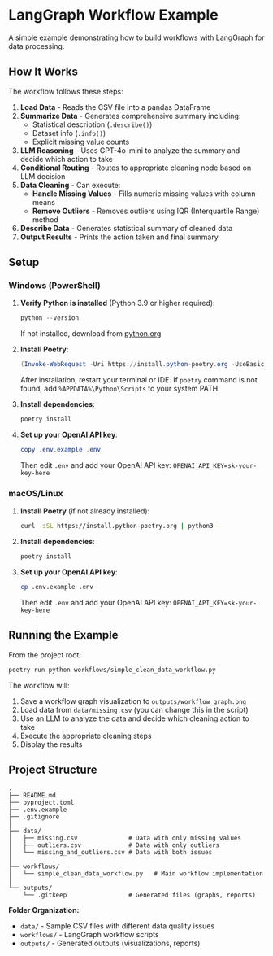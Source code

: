 # LangGraph Workflow Example

A simple example demonstrating how to build workflows with LangGraph for data processing.

## How It Works

The workflow follows these steps:

1. **Load Data** - Reads the CSV file into a pandas DataFrame
2. **Summarize Data** - Generates comprehensive summary including:
   - Statistical description (`.describe()`)
   - Dataset info (`.info()`)
   - Explicit missing value counts
3. **LLM Reasoning** - Uses GPT-4o-mini to analyze the summary and decide which action to take
4. **Conditional Routing** - Routes to appropriate cleaning node based on LLM decision
5. **Data Cleaning** - Can execute:
   - **Handle Missing Values** - Fills numeric missing values with column means
   - **Remove Outliers** - Removes outliers using IQR (Interquartile Range) method
6. **Describe Data** - Generates statistical summary of cleaned data
7. **Output Results** - Prints the action taken and final summary

## Setup

### Windows (PowerShell)

1. **Verify Python is installed** (Python 3.9 or higher required):
   ```powershell
   python --version
   ```
   If not installed, download from [python.org](https://www.python.org/downloads/)

2. **Install Poetry**:
   ```powershell
   (Invoke-WebRequest -Uri https://install.python-poetry.org -UseBasicParsing).Content | py -
   ```
   After installation, restart your terminal or IDE. If `poetry` command is not found, add `%APPDATA%\Python\Scripts` to your system PATH.

3. **Install dependencies**:
   ```powershell
   poetry install
   ```

4. **Set up your OpenAI API key**:
   ```powershell
   copy .env.example .env
   ```
   Then edit `.env` and add your OpenAI API key: `OPENAI_API_KEY=sk-your-key-here`

### macOS/Linux

1. **Install Poetry** (if not already installed):
   ```bash
   curl -sSL https://install.python-poetry.org | python3 -
   ```

2. **Install dependencies**:
   ```bash
   poetry install
   ```

3. **Set up your OpenAI API key**:
   ```bash
   cp .env.example .env
   ```
   Then edit `.env` and add your OpenAI API key: `OPENAI_API_KEY=sk-your-key-here`

## Running the Example

From the project root:
```bash
poetry run python workflows/simple_clean_data_workflow.py
```

The workflow will:
1. Save a workflow graph visualization to `outputs/workflow_graph.png`
2. Load data from `data/missing.csv` (you can change this in the script)
3. Use an LLM to analyze the data and decide which cleaning action to take
4. Execute the appropriate cleaning steps
5. Display the results

## Project Structure

```
.
├── README.md
├── pyproject.toml
├── .env.example
├── .gitignore
│
├── data/
│   ├── missing.csv              # Data with only missing values
│   ├── outliers.csv             # Data with only outliers
│   └── missing_and_outliers.csv # Data with both issues
│
├── workflows/
│   └── simple_clean_data_workflow.py   # Main workflow implementation
│
└── outputs/
    └── .gitkeep                 # Generated files (graphs, reports)
```

**Folder Organization:**
- `data/` - Sample CSV files with different data quality issues
- `workflows/` - LangGraph workflow scripts
- `outputs/` - Generated outputs (visualizations, reports)
